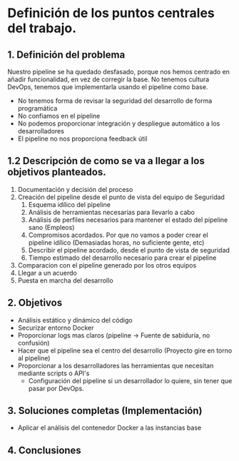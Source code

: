 # Definición de los puntos centrales del trabajo.

## 1. Definición del problema

Nuestro pipeline se ha quedado desfasado, porque nos hemos centrado en añadir funcionalidad, en vez de corregir la base.
No tenemos cultura DevOps, tenemos que implementarla usando el pipeline como base.

* No tenemos forma de revisar la seguridad del desarrollo de forma programática
* No confiamos en el pipeline
* No podemos proporcionar integración y despliegue automático a los desarrolladores
* El pipeline no nos proporciona feedback útil

## 1.2 Descripción de como se va a llegar a los objetivos planteados.

1. Documentación y decisión del proceso
1. Creación del pipeline desde el punto de vista del equipo de Seguridad
    1. Esquema idílico del pipeline
    1. Análisis de herramientas necesarias para llevarlo a cabo
    1. Análisis de perfiles necesarios para mantener el estado del pipeline sano (Empleos)
    1. Compromisos acordados. Por que no vamos a poder crear el pipeline idílico (Demasiadas horas, no suficiente gente, etc)
    1. Describir el pipeline acordado, desde el punto de vista de seguridad
    1. Tiempo estimado del desarrollo necesario para crear el pipeline
1. Comparacion con el pipeline generado por los otros equipos
1. Llegar a un acuerdo
1. Puesta en marcha del desarrollo

## 2. Objetivos

* Análisis estático y dinámico del código
* Securizar entorno Docker
* Proporcionar logs mas claros (pipeline -> Fuente de sabiduría, no confusión)
* Hacer que el pipeline sea el centro del desarrollo (Proyecto gire en torno al pipeline)
* Proporcionar a los desarrolladores las herramientas que necesitan mediante scripts o API's 
    * Configuración del pipeline si un desarrollador lo quiere, sin tener que pasar por DevOps.

## 3. Soluciones completas (Implementación)

* Aplicar el análisis del contenedor Docker a las instancias base

## 4. Conclusiones
